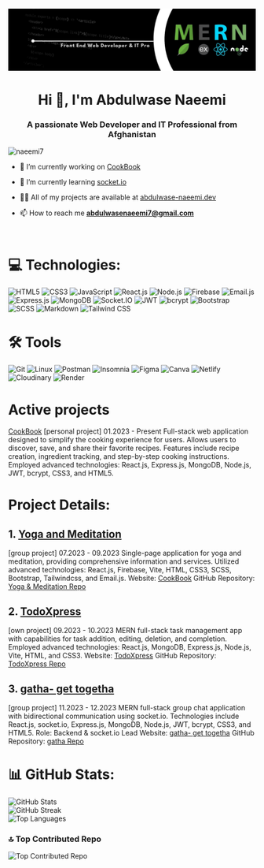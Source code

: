 ![logo](logo.png)

<h1 align="center">Hi 👋, I'm Abdulwase Naeemi</h1>
<h3 align="center">A passionate Web Developer and IT Professional from Afghanistan</h3>

<p align="left"> <img src="https://komarev.com/ghpvc/?username=naeemi7&label=Profile%20views&color=0e75b6&style=flat" alt="naeemi7" /> </p>

- 🔭 I’m currently working on [CookBook](https://github.com/Naeemi7/CookBook)

- 🌱 I’m currently learning [socket.io](https://socket.io/)

- 👨‍💻 All of my projects are available at [abdulwase-naeemi.dev](abdulwase-naeemi.dev)

- 📫 How to reach me **abdulwasenaeemi7@gmail.com**

<br>

# 💻 Technologies:

![HTML5](https://img.shields.io/badge/HTML5-%23E34F26.svg?style=for-the-badge&logo=html5&logoColor=white)
![CSS3](https://img.shields.io/badge/CSS3-%231572B6.svg?style=for-the-badge&logo=css3&logoColor=white)
![JavaScript](https://img.shields.io/badge/JavaScript-%23323330.svg?style=for-the-badge&logo=javascript&logoColor=%23F7DF1E)
![React.js](https://img.shields.io/badge/React.js-%2320232a.svg?style=for-the-badge&logo=react&logoColor=%2361DAFB)
![Node.js](https://img.shields.io/badge/Node.js-6DA55F?style=for-the-badge&logo=node.js&logoColor=white)
![Firebase](https://img.shields.io/badge/Firebase-%23039BE5.svg?style=for-the-badge&logo=firebase)
![Email.js](https://img.shields.io/badge/Email.js-333333?style=for-the-badge)
![Express.js](https://img.shields.io/badge/Express.js-%23404d59.svg?style=for-the-badge)
![MongoDB](https://img.shields.io/badge/MongoDB-%234ea94b.svg?style=for-the-badge&logo=mongodb&logoColor=white)
![Socket.IO](https://img.shields.io/badge/Socket.IO-010101?style=for-the-badge&logo=socket.io&logoColor=white)
![JWT](https://img.shields.io/badge/JWT-000000?style=for-the-badge&logo=jsonwebtoken&logoColor=white)
![bcrypt](https://img.shields.io/badge/bcrypt-2A3036?style=for-the-badge&logo=npm&logoColor=white)
![Bootstrap](https://img.shields.io/badge/Bootstrap-%23563D7C.svg?style=for-the-badge&logo=bootstrap&logoColor=white)
![SCSS](https://img.shields.io/badge/SCSS-hotpink.svg?style=for-the-badge&logo=SASS&logoColor=white)
![Markdown](https://img.shields.io/badge/Markdown-%23000000.svg?style=for-the-badge&logo=markdown&logoColor=white)
![Tailwind CSS](https://img.shields.io/badge/Tailwind%20CSS-38B2AC?style=for-the-badge&logo=tailwind-css&logoColor=white)


# 🛠️ Tools
![Git](https://img.shields.io/badge/Git-fc6d26?style=for-the-badge&logo=git&logoColor=white)
![Linux](https://img.shields.io/badge/Linux-FCC624?style=for-the-badge&logo=linux&logoColor=black)
![Postman](https://img.shields.io/badge/Postman-FF6C37?style=for-the-badge&logo=postman&logoColor=white)
![Insomnia](https://img.shields.io/badge/Insomnia-black?style=for-the-badge&logo=insomnia&logoColor=5849BE)
![Figma](https://img.shields.io/badge/Figma-%23F24E1E.svg?style=for-the-badge&logo=figma&logoColor=white)
![Canva](https://img.shields.io/badge/Canva-%2300C4CC.svg?style=for-the-badge&logo=Canva&logoColor=white)
![Netlify](https://img.shields.io/badge/Netlify-%23000000.svg?style=for-the-badge&logo=netlify&logoColor=#00C7B7)
![Cloudinary](https://img.shields.io/badge/Cloudinary-4285F4?style=for-the-badge&logo=cloudinary&logoColor=white)
![Render](https://img.shields.io/badge/Render-239120?style=for-the-badge&logo=render&logoColor=white)


# Active projects
[CookBook](https://github.com/Naeemi7/CookBook)
[personal project]
01.2023 - Present
Full-stack web application designed to simplify the cooking experience for users. Allows users to discover, save, and share their favorite recipes. Features include recipe creation, ingredient tracking, and step-by-step cooking instructions. Employed advanced technologies: React.js, Express.js, MongoDB, Node.js, JWT, bcrypt, CSS3, and HTML5.


# Project Details:

## 1. [Yoga and Meditation](https://github.com/Naeemi7/CookBook)
[group project]
07.2023 - 09.2023
Single-page application for yoga and meditation, providing comprehensive information and services. Utilized advanced technologies: React.js, Firebase, Vite, HTML, CSS3, SCSS, Bootstrap, Tailwindcss, and Email.js.
Website: [CookBook](https://yoga-and-meditation.netlify.app)
GitHub Repository: [Yoga & Meditation Repo](https://github.com/Naeemi7/yoga-and-meditation)

## 2. [TodoXpress](https://github.com/naeemi7/TodoXpress)
[own project]
09.2023 - 10.2023
MERN full-stack task management app with capabilities for task addition, editing, deletion, and completion. Employed advanced technologies: React.js, MongoDB, Express.js, Node.js, Vite, HTML, and CSS3.
Website: [TodoXpress](https://todoxpress.onrender.com)
GitHub Repository: [TodoXpress Repo](https://github.com/naeemi7/TodoXpress)

## 3. [gatha- get togetha](https://github.com/naeemi7/gatha)
[group project]
11.2023 - 12.2023
MERN full-stack group chat application with bidirectional communication using socket.io. Technologies include React.js, socket.io, Express.js, MongoDB, Node.js, JWT, bcrypt, CSS3, and HTML5.
Role: Backend & socket.io Lead
Website: [gatha- get togetha](https://todoxpress.onrender.com)
GitHub Repository: [gatha Repo](https://github.com/naeemi7/gatha)


# 📊 GitHub Stats:

![GitHub Stats](https://github-readme-stats.vercel.app/api?username=naeemi7&theme=dark&hide_border=false&include_all_commits=true&count_private=true)
<br>
![GitHub Streak](https://github-readme-streak-stats.herokuapp.com/?user=naeemi7&theme=dark&hide_border=false)
<br>
![Top Languages](https://github-readme-stats.vercel.app/api/top-langs/?username=naeemi7&theme=dark&hide_border=false&include_all_commits=true&count_private=true&layout=compact)


### 🔝 Top Contributed Repo

![Top Contributed Repo](https://github-contributor-stats.vercel.app/api?username=naeemi7&limit=5&theme=dark&combine_all_yearly_contributions=true)

